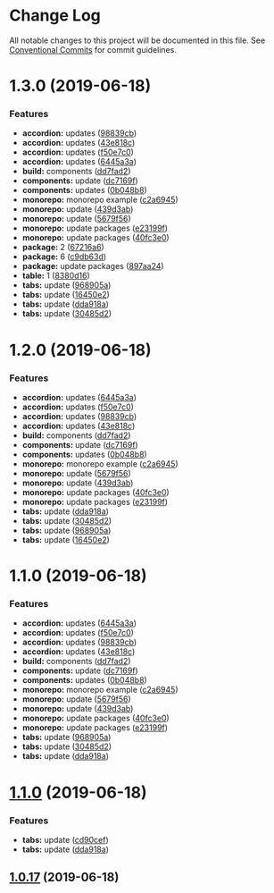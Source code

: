 # Change Log

All notable changes to this project will be documented in this file.
See [Conventional Commits](https://conventionalcommits.org) for commit guidelines.

# 1.3.0 (2019-06-18)


### Features

* **accordion:** updates ([98839cb](https://github.com/MansoorBashaBellary/monorepo/commit/98839cb))
* **accordion:** updates ([43e818c](https://github.com/MansoorBashaBellary/monorepo/commit/43e818c))
* **accordion:** updates ([f50e7c0](https://github.com/MansoorBashaBellary/monorepo/commit/f50e7c0))
* **accordion:** updates ([6445a3a](https://github.com/MansoorBashaBellary/monorepo/commit/6445a3a))
* **build:** components ([dd7fad2](https://github.com/MansoorBashaBellary/monorepo/commit/dd7fad2))
* **components:** update ([dc7169f](https://github.com/MansoorBashaBellary/monorepo/commit/dc7169f))
* **components:** updates ([0b048b8](https://github.com/MansoorBashaBellary/monorepo/commit/0b048b8))
* **monorepo:** monorepo example ([c2a6945](https://github.com/MansoorBashaBellary/monorepo/commit/c2a6945))
* **monorepo:** update ([439d3ab](https://github.com/MansoorBashaBellary/monorepo/commit/439d3ab))
* **monorepo:** update ([5679f56](https://github.com/MansoorBashaBellary/monorepo/commit/5679f56))
* **monorepo:** update packages ([e23199f](https://github.com/MansoorBashaBellary/monorepo/commit/e23199f))
* **monorepo:** update packages ([40fc3e0](https://github.com/MansoorBashaBellary/monorepo/commit/40fc3e0))
* **package:** 2 ([67216a6](https://github.com/MansoorBashaBellary/monorepo/commit/67216a6))
* **package:** 6 ([c9db63d](https://github.com/MansoorBashaBellary/monorepo/commit/c9db63d))
* **package:** update packages ([897aa24](https://github.com/MansoorBashaBellary/monorepo/commit/897aa24))
* **table:** 1 ([8380d16](https://github.com/MansoorBashaBellary/monorepo/commit/8380d16))
* **tabs:** update ([968905a](https://github.com/MansoorBashaBellary/monorepo/commit/968905a))
* **tabs:** update ([16450e2](https://github.com/MansoorBashaBellary/monorepo/commit/16450e2))
* **tabs:** update ([dda918a](https://github.com/MansoorBashaBellary/monorepo/commit/dda918a))
* **tabs:** update ([30485d2](https://github.com/MansoorBashaBellary/monorepo/commit/30485d2))





# 1.2.0 (2019-06-18)


### Features

* **accordion:** updates ([6445a3a](https://github.com/MansoorBashaBellary/monorepo/commit/6445a3a))
* **accordion:** updates ([f50e7c0](https://github.com/MansoorBashaBellary/monorepo/commit/f50e7c0))
* **accordion:** updates ([98839cb](https://github.com/MansoorBashaBellary/monorepo/commit/98839cb))
* **accordion:** updates ([43e818c](https://github.com/MansoorBashaBellary/monorepo/commit/43e818c))
* **build:** components ([dd7fad2](https://github.com/MansoorBashaBellary/monorepo/commit/dd7fad2))
* **components:** update ([dc7169f](https://github.com/MansoorBashaBellary/monorepo/commit/dc7169f))
* **components:** updates ([0b048b8](https://github.com/MansoorBashaBellary/monorepo/commit/0b048b8))
* **monorepo:** monorepo example ([c2a6945](https://github.com/MansoorBashaBellary/monorepo/commit/c2a6945))
* **monorepo:** update ([5679f56](https://github.com/MansoorBashaBellary/monorepo/commit/5679f56))
* **monorepo:** update ([439d3ab](https://github.com/MansoorBashaBellary/monorepo/commit/439d3ab))
* **monorepo:** update packages ([40fc3e0](https://github.com/MansoorBashaBellary/monorepo/commit/40fc3e0))
* **monorepo:** update packages ([e23199f](https://github.com/MansoorBashaBellary/monorepo/commit/e23199f))
* **tabs:** update ([dda918a](https://github.com/MansoorBashaBellary/monorepo/commit/dda918a))
* **tabs:** update ([30485d2](https://github.com/MansoorBashaBellary/monorepo/commit/30485d2))
* **tabs:** update ([968905a](https://github.com/MansoorBashaBellary/monorepo/commit/968905a))
* **tabs:** update ([16450e2](https://github.com/MansoorBashaBellary/monorepo/commit/16450e2))





# 1.1.0 (2019-06-18)


### Features

* **accordion:** updates ([6445a3a](https://github.com/MansoorBashaBellary/monorepo/commit/6445a3a))
* **accordion:** updates ([f50e7c0](https://github.com/MansoorBashaBellary/monorepo/commit/f50e7c0))
* **accordion:** updates ([98839cb](https://github.com/MansoorBashaBellary/monorepo/commit/98839cb))
* **accordion:** updates ([43e818c](https://github.com/MansoorBashaBellary/monorepo/commit/43e818c))
* **build:** components ([dd7fad2](https://github.com/MansoorBashaBellary/monorepo/commit/dd7fad2))
* **components:** update ([dc7169f](https://github.com/MansoorBashaBellary/monorepo/commit/dc7169f))
* **components:** updates ([0b048b8](https://github.com/MansoorBashaBellary/monorepo/commit/0b048b8))
* **monorepo:** monorepo example ([c2a6945](https://github.com/MansoorBashaBellary/monorepo/commit/c2a6945))
* **monorepo:** update ([5679f56](https://github.com/MansoorBashaBellary/monorepo/commit/5679f56))
* **monorepo:** update ([439d3ab](https://github.com/MansoorBashaBellary/monorepo/commit/439d3ab))
* **monorepo:** update packages ([40fc3e0](https://github.com/MansoorBashaBellary/monorepo/commit/40fc3e0))
* **monorepo:** update packages ([e23199f](https://github.com/MansoorBashaBellary/monorepo/commit/e23199f))
* **tabs:** update ([968905a](https://github.com/MansoorBashaBellary/monorepo/commit/968905a))
* **tabs:** update ([30485d2](https://github.com/MansoorBashaBellary/monorepo/commit/30485d2))
* **tabs:** update ([dda918a](https://github.com/MansoorBashaBellary/monorepo/commit/dda918a))





<a name="1.1.0"></a>
# [1.1.0](https://github.com/MansoorBashaBellary/monorepo/compare/v1.0.42...v1.1.0) (2019-06-18)


### Features

* **tabs:** update ([cd90cef](https://github.com/MansoorBashaBellary/monorepo/commit/cd90cef))
* **tabs:** update ([dda918a](https://github.com/MansoorBashaBellary/monorepo/commit/dda918a))



<a name="1.0.17"></a>
## [1.0.17](https://github.com/MansoorBashaBellary/monorepo/compare/v1.0.42...v1.0.17) (2019-06-18)
